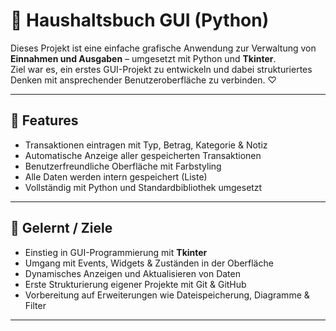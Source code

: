 # 💸 Haushaltsbuch GUI (Python)

Dieses Projekt ist eine einfache grafische Anwendung zur Verwaltung von **Einnahmen und Ausgaben** – umgesetzt mit Python und **Tkinter**.  
Ziel war es, ein erstes GUI-Projekt zu entwickeln und dabei strukturiertes Denken mit ansprechender Benutzeroberfläche zu verbinden. ♡

---

## 🎯 Features

- Transaktionen eintragen mit Typ, Betrag, Kategorie & Notiz
- Automatische Anzeige aller gespeicherten Transaktionen
- Benutzerfreundliche Oberfläche mit Farbstyling
- Alle Daten werden intern gespeichert (Liste)
- Vollständig mit Python und Standardbibliothek umgesetzt

---

## 🧠 Gelernt / Ziele

- Einstieg in GUI-Programmierung mit **Tkinter**
- Umgang mit Events, Widgets & Zuständen in der Oberfläche
- Dynamisches Anzeigen und Aktualisieren von Daten
- Erste Strukturierung eigener Projekte mit Git & GitHub
- Vorbereitung auf Erweiterungen wie Dateispeicherung, Diagramme & Filter

---
